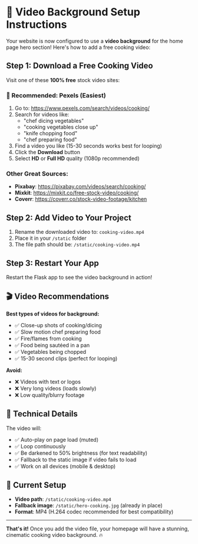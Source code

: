 # 🎥 Video Background Setup Instructions

Your website is now configured to use a **video background** for the home page hero section! Here's how to add a free cooking video:

## Step 1: Download a Free Cooking Video

Visit one of these **100% free** stock video sites:

### 🌟 Recommended: Pexels (Easiest)
1. Go to: https://www.pexels.com/search/videos/cooking/
2. Search for videos like:
   - "chef dicing vegetables"
   - "cooking vegetables close up"
   - "knife chopping food"
   - "chef preparing food"
3. Find a video you like (15-30 seconds works best for looping)
4. Click the **Download** button
5. Select **HD** or **Full HD** quality (1080p recommended)

### Other Great Sources:
- **Pixabay**: https://pixabay.com/videos/search/cooking/
- **Mixkit**: https://mixkit.co/free-stock-video/cooking/
- **Coverr**: https://coverr.co/stock-video-footage/kitchen

## Step 2: Add Video to Your Project

1. Rename the downloaded video to: `cooking-video.mp4`
2. Place it in your `/static` folder
3. The file path should be: `/static/cooking-video.mp4`

## Step 3: Restart Your App

Restart the Flask app to see the video background in action!

## 🎬 Video Recommendations

**Best types of videos for background:**
- ✅ Close-up shots of cooking/dicing
- ✅ Slow motion chef preparing food
- ✅ Fire/flames from cooking
- ✅ Food being sautéed in a pan
- ✅ Vegetables being chopped
- ✅ 15-30 second clips (perfect for looping)

**Avoid:**
- ❌ Videos with text or logos
- ❌ Very long videos (loads slowly)
- ❌ Low quality/blurry footage

## 📐 Technical Details

The video will:
- ✅ Auto-play on page load (muted)
- ✅ Loop continuously
- ✅ Be darkened to 50% brightness (for text readability)
- ✅ Fallback to the static image if video fails to load
- ✅ Work on all devices (mobile & desktop)

## 🎨 Current Setup

- **Video path**: `/static/cooking-video.mp4`
- **Fallback image**: `/static/hero-cooking.jpg` (already in place)
- **Format**: MP4 (H.264 codec recommended for best compatibility)

---

**That's it!** Once you add the video file, your homepage will have a stunning, cinematic cooking video background. 🔥
